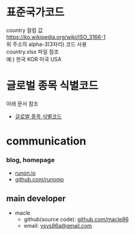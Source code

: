 # 표준국가코드
country 컬럼 값
<br>
https://ko.wikipedia.org/wiki/ISO_3166-1
<br>
위 주소의 alpha-3(3자리) 코드 사용
<br>
country.xlsx 파일 참조
<br>
예:) 한국 KOR 미국 USA

# 글로벌 종목 식별코드
아래 문서 참조
- [글로벌 종목 식별코드](https://github.com/runonio/stock/blob/main/doc/global_id.md)


# communication
### blog, homepage
- [runon.io](https://runon.io)
- [github.com/runonio](https://github.com/runonio)

## main developer
- macle
  - github(source code): [github.com/macle86](https://github.com/macle86)
  - email: ysys86a@gmail.com
